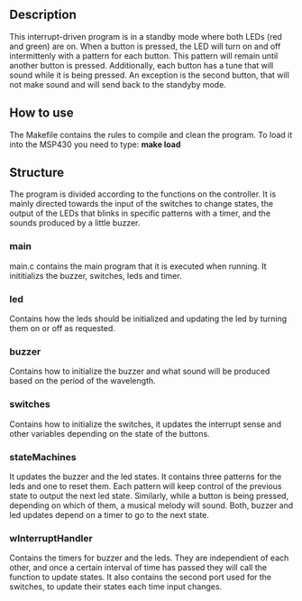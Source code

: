 ## Description
This interrupt-driven program is in a standby mode where both LEDs (red and
green) are on. When a button is pressed, the LED will turn on and off
intermittenly with a pattern for each button. This pattern will remain until
another button is pressed. Additionally, each button has a tune that will
sound while it is being pressed. An exception is the second button, that will
not make sound and will send back to the standyby mode.

## How to use
The Makefile contains the rules to compile and clean the program. To load it
into the MSP430 you need to type:
**make load**

## Structure
The program is divided according to the functions on the controller. It is
mainly directed towards the input of the switches to change states, the output
of the LEDs that blinks in specific patterns with a timer, and the sounds produced by a little
buzzer.

### main
main.c contains the main program that it is executed when running. It
inititializs the buzzer, switches, leds and timer.

### led
Contains how the leds should be initialized and updating the led by turning
them on or off as requested.

### buzzer
Contains how to initialize the buzzer and what sound will be produced based on
the period of the wavelength.

### switches
Contains how to initialize the switches, it updates the interrupt sense and
other variables depending on the state of the buttons.

### stateMachines
It updates the buzzer and the led states. It contains three patterns for the
leds and one to reset them. Each pattern will keep control of the previous
state to output the next led state. Similarly, while a button is being
pressed, depending on which of them, a musical melody will sound. Both, buzzer
and led updates depend on a timer to go to the next state.

### wInterruptHandler
Contains the timers for buzzer and the leds. They are independient of each
other, and once a certain interval of time has passed they will call the
function to update states. It also contains the second port used for the
switches, to update their states each time input changes.

